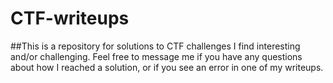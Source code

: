 # CTF-writeups

##This is a repository for solutions to CTF challenges I find interesting and/or challenging. Feel free to message me if you have any questions about how I reached a solution, or if you see an error in one of my writeups.
